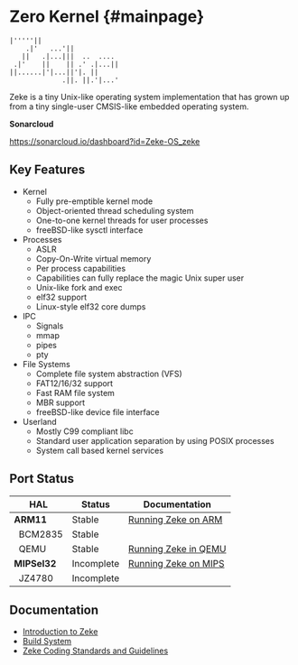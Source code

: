 Zero Kernel    {#mainpage}
===========

    |'''''||
        .|'   ...'||
       ||   .|...|||  ..  .... 
     .|'    ||    || .' .|...|| 
    ||......|'|...||'|. || 
                 .||. ||.'|...'

Zeke is a tiny Unix-like operating system implementation that has grown up from
a tiny single-user CMSIS-like embedded operating system.

**Sonarcloud**

https://sonarcloud.io/dashboard?id=Zeke-OS_zeke

Key Features
------------

- Kernel
    - Fully pre-emptible kernel mode
    - Object-oriented thread scheduling system
    - One-to-one kernel threads for user processes
    - freeBSD-like sysctl interface
- Processes
    - ASLR
    - Copy-On-Write virtual memory
    - Per process capabilities
    - Capabilities can fully replace the magic Unix super user
    - Unix-like fork and exec
    - elf32 support
    - Linux-style elf32 core dumps
- IPC
    - Signals
    - mmap
    - pipes
    - pty
- File Systems
    - Complete file system abstraction (VFS)
    - FAT12/16/32 support
    - Fast RAM file system
    - MBR support
    - freeBSD-like device file interface
- Userland
    - Mostly C99 compliant libc
    - Standard user application separation by using POSIX processes
    - System call based kernel services

Port Status
-----------

| HAL                   | Status        | Documentation                        |
|-----------------------|---------------|--------------------------------------|
| **ARM11**             | Stable        | [Running Zeke on ARM](/doc/arm.md)   |
| &nbsp;&nbsp;BCM2835   | Stable        |                                      |
| &nbsp;&nbsp;QEMU      | Stable        | [Running Zeke in QEMU](/doc/qemu.md) |
| **MIPSel32**          | Incomplete    | [Running Zeke on MIPS](/doc/mips.md) |
| &nbsp;&nbsp;JZ4780    | Incomplete    |                                      |


Documentation
-------------

- [Introduction to Zeke](/doc/README.md)
- [Build System](/doc/build.md)
- [Zeke Coding Standards and Guidelines](/doc/coding_standards.md)
